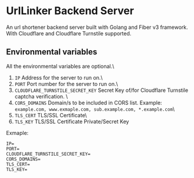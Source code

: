 # UrlLinker Backend Server

An url shortener backend server built with Golang and Fiber v3 framework. With Cloudflare and Cloudflare Turnstile supported.

## Environmental variables

All the environmental variables are optional.\

1. `IP` Address for the server to run on.\
2. `PORT` Port number for the server to run on.\
3. `CLOUDFLARE_TURNSTILE_SECRET_KEY` Secret Key of/for Cloudflare Turnstile captcha verification. \
4. `CORS_DOMAINS` Domain/s to be included in CORS list. Example: `example.com, www.exmaple.com, sub.example.com, *.example.com`\
5. `TLS_CERT` TLS/SSL Certificate\
6. `TLS_KEY` TLS/SSL Certificate Private/Secret Key

Exmaple:

```env
IP=
PORT=
CLOUDFLARE_TURNSTILE_SECRET_KEY=
CORS_DOMAINS=
TLS_CERT=
TLS_KEY=
```
